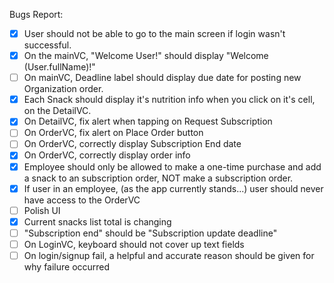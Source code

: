 Bugs Report:

- [x] User should not be able to go to the main screen if login wasn't successful.
- [x] On the mainVC, "Welcome User!" should display "Welcome \(User.fullName)!"
- [ ] On mainVC, Deadline label should display due date for posting new Organization order.
- [x] Each Snack should display it's nutrition info when you click on it's cell, on the DetailVC.
- [x] On DetailVC, fix alert when tapping on Request Subscription
- [ ] On OrderVC, fix alert on Place Order button
- [ ] On OrderVC, correctly display Subscription End date
- [x] On OrderVC, correctly display order info
- [x] Employee should only be allowed to make a one-time purchase and add a snack to an subscription order, NOT make a subscription order.
- [x] If user in an employee, (as the app currently stands...) user should never have access to the OrderVC
- [ ] Polish UI
- [x] Current snacks list total is changing
- [ ] "Subscription end" should be "Subscription update deadline"
- [ ] On LoginVC, keyboard should not cover up text fields
- [ ] On login/signup fail, a helpful and accurate reason should be given for why failure occurred
